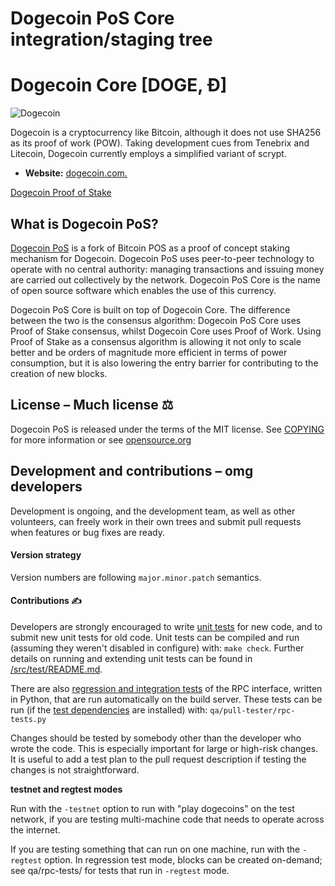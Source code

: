 Dogecoin PoS Core integration/staging tree
=====================================

# Dogecoin Core [DOGE, Ð]

![Dogecoin](https://static.tumblr.com/ppdj5y9/Ae9mxmxtp/300coin.png)

Dogecoin is a cryptocurrency like Bitcoin, although it does not use SHA256 as
its proof of work (POW). Taking development cues from Tenebrix and Litecoin,
Dogecoin currently employs a simplified variant of scrypt.
- **Website:** [dogecoin.com.](https://dogecoin.com)

[Dogecoin Proof of Stake](https://blog.geekwisdom.org/)

What is Dogecoin PoS?
----------------

[Dogecoin PoS](https://dogecoin.com/) is a fork of Bitcoin POS as a proof of concept
staking mechanism for Dogecoin. Dogecoin PoS uses peer-to-peer technology to operate
with no central authority: managing transactions and issuing money are carried
out collectively by the network. Dogecoin PoS Core is the name of open source
software which enables the use of this currency.

Dogecoin PoS Core is built on top of Dogecoin Core. The difference between the two
is the consensus algorithm: Dogecoin PoS Core uses Proof of Stake consensus, whilst
Dogecoin Core uses Proof of Work. Using Proof of Stake as a consensus algorithm is
allowing it not only to scale better and be orders of magnitude more efficient in
terms of power consumption, but it is also lowering the entry barrier for contributing
to the creation of new blocks.


## License – Much license ⚖️
Dogecoin PoS is released under the terms of the MIT license. See
[COPYING](COPYING) for more information or see
[opensource.org](https://opensource.org/licenses/MIT)

## Development and contributions – omg developers
Development is ongoing, and the development team, as well as other volunteers,
can freely work in their own trees and submit pull requests when features or
bug fixes are ready.

#### Version strategy
Version numbers are following ```major.minor.patch``` semantics.

#### Contributions ✍️

Developers are strongly encouraged to write [unit tests](src/test/README.md) for new code, and to
submit new unit tests for old code. Unit tests can be compiled and run
(assuming they weren't disabled in configure) with: `make check`. Further details on running
and extending unit tests can be found in [/src/test/README.md](/src/test/README.md).

There are also [regression and integration tests](/qa) of the RPC interface, written
in Python, that are run automatically on the build server.
These tests can be run (if the [test dependencies](/qa) are installed) with: `qa/pull-tester/rpc-tests.py`

Changes should be tested by somebody other than the developer who wrote the
code. This is especially important for large or high-risk changes. It is useful
to add a test plan to the pull request description if testing the changes is
not straightforward.

**testnet and regtest modes**

Run with the `-testnet` option to run with "play dogecoins" on the test network, if you
are testing multi-machine code that needs to operate across the internet.

If you are testing something that can run on one machine, run with the `-regtest` option.
In regression test mode, blocks can be created on-demand; see qa/rpc-tests/ for tests
that run in `-regtest` mode.

